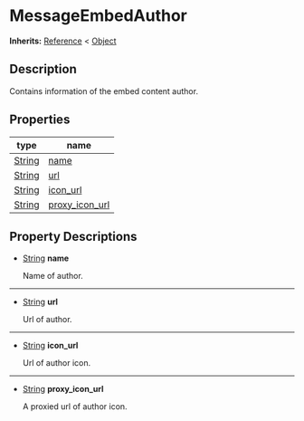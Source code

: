   
# MessageEmbedAuthor
  
**Inherits:** [Reference](https://docs.godotengine.org/en/3.5/classes/class_reference.html) < [Object](https://docs.godotengine.org/en/3.5/classes/class_object.html)  
  
  
## Description
  
Contains information of the embed content author.  
  
## Properties
  
| type                                                                    | name                                         |
|-------------------------------------------------------------------------|----------------------------------------------|
| [String](https://docs.godotengine.org/en/3.5/classes/class_string.html) | [name](#property-name)                       |
| [String](https://docs.godotengine.org/en/3.5/classes/class_string.html) | [url](#property-url)                         |
| [String](https://docs.godotengine.org/en/3.5/classes/class_string.html) | [icon\_url](#property-icon-url)              |
| [String](https://docs.godotengine.org/en/3.5/classes/class_string.html) | [proxy\_icon\_url](#property-proxy-icon-url) |  
  
## Property Descriptions
  
- <a name="property-name"></a>[String](https://docs.godotengine.org/en/3.5/classes/class_string.html) **name**  
  
	Name of author.  
________________

- <a name="property-url"></a>[String](https://docs.godotengine.org/en/3.5/classes/class_string.html) **url**  
  
	Url of author.  
________________

- <a name="property-icon-url"></a>[String](https://docs.godotengine.org/en/3.5/classes/class_string.html) **icon_url**  
  
	Url of author icon.  
________________

- <a name="property-proxy-icon-url"></a>[String](https://docs.godotengine.org/en/3.5/classes/class_string.html) **proxy_icon_url**  
  
	A proxied url of author icon.
  
